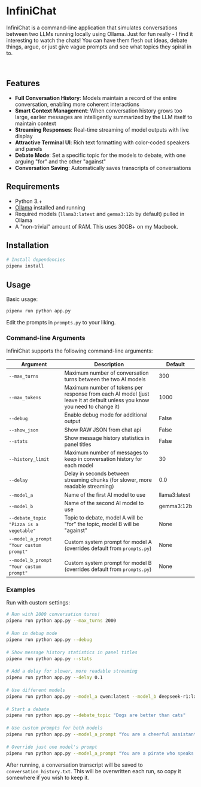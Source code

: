 # InfiniChat
InfiniChat is a command-line application that simulates conversations between two LLMs running locally using Ollama. Just for fun really - I find it interesting to watch the chats! You can have them flesh out ideas, debate things, argue, or just give vague prompts and see what topics they spiral in to. 

<p align="center">
    <img src="https://github.com/richstokes/InfiniChat/blob/main/screenshot.png?raw=true" width="0%" alt="InfiniChat Screenshot">
</p>

## Features

- **Full Conversation History**: Models maintain a record of the entire conversation, enabling more coherent interactions
- **Smart Context Management**: When conversation history grows too large, earlier messages are intelligently summarized by the LLM itself to maintain context
- **Streaming Responses**: Real-time streaming of model outputs with live display
- **Attractive Terminal UI**: Rich text formatting with color-coded speakers and panels
- **Debate Mode**: Set a specific topic for the models to debate, with one arguing "for" and the other "against"
- **Conversation Saving**: Automatically saves transcripts of conversations

## Requirements

- Python 3.+
- [Ollama](https://ollama.com/download) installed and running
- Required models (`llama3:latest` and `gemma3:12b` by default) pulled in Ollama
- A "non-trivial" amount of RAM. This uses 30GB+ on my Macbook.

## Installation

```bash
# Install dependencies
pipenv install
```

## Usage

Basic usage:
```bash
pipenv run python app.py
```

Edit the prompts in `prompts.py` to your liking.  


### Command-line Arguments

InfiniChat supports the following command-line arguments:

| Argument | Description | Default |
|----------|-------------|---------|
| `--max_turns` | Maximum number of conversation turns between the two AI models | 300 |
| `--max_tokens` | Maximum number of tokens per response from each AI model (just leave it at default unless you know you need to change it) | 1000 |
| `--debug` | Enable debug mode for additional output | False |
| `--show_json` | Show RAW JSON from chat api | False | 
| `--stats` | Show message history statistics in panel titles | False |
| `--history_limit` | Maximum number of messages to keep in conversation history for each model | 30 |
| `--delay` | Delay in seconds between streaming chunks (for slower, more readable streaming) | 0.0 |
| `--model_a` | Name of the first AI model to use | llama3:latest |
| `--model_b` | Name of the second AI model to use | gemma3:12b |
| `--debate_topic "Pizza is a vegetable"` | Topic to debate, model A will be "for" the topic, model B will be "against" | None |
| `--model_a_prompt "Your custom prompt"` | Custom system prompt for model A (overrides default from `prompts.py`) | None |
| `--model_b_prompt "Your custom prompt"` | Custom system prompt for model B (overrides default from `prompts.py`) | None |

### Examples

Run with custom settings:
```bash
# Run with 2000 conversation turns!
pipenv run python app.py --max_turns 2000

# Run in debug mode
pipenv run python app.py --debug

# Show message history statistics in panel titles
pipenv run python app.py --stats

# Add a delay for slower, more readable streaming
pipenv run python app.py --delay 0.1

# Use different models
pipenv run python app.py --model_a qwen:latest --model_b deepseek-r1:latest

# Start a debate
pipenv run python app.py --debate_topic "Dogs are better than cats"

# Use custom prompts for both models
pipenv run python app.py --model_a_prompt "You are a cheerful assistant who loves to help people" --model_b_prompt "You are a serious academic who prefers formal language"

# Override just one model's prompt
pipenv run python app.py --model_a_prompt "You are a pirate who speaks in nautical terms"
```

After running, a conversation transcript will be saved to `conversation_history.txt`. This will be overwritten each run, so copy it somewhere if you wish to keep it. 
